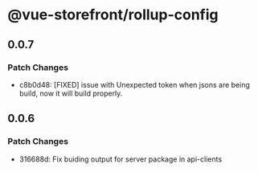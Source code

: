 # @vue-storefront/rollup-config

## 0.0.7

### Patch Changes

- c8b0d48: [FIXED] issue with Unexpected token when jsons are being build, now it will build properly.

## 0.0.6

### Patch Changes

- 316688d: Fix buiding output for server package in api-clients
